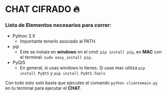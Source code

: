 # CHAT CIFRADO :fire:

### Lista de Elementos necesarios para correr:
* Python 3.X
    * Importante tenerlo asociado al PATH.
* pip
    * Este se instala en **windows** en el cmd: ```pip install pip```, en **MAC** con el terminal: ```sudo easy_install pip```.
* PyQt5
    * En general, si usas windows lo tienes. Si usas mac utiliza ```pip install PyQt5``` y ```pip install PyQt5.Tools```

Con todo esto solo basta que ejecutes el comando ```python clientemain.py``` en tu terminal para ejecutar el **CHAT**.